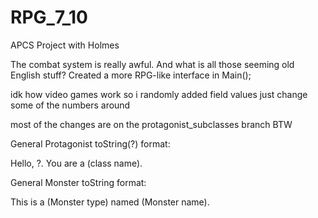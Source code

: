 # RPG_7_10
APCS Project with Holmes

The combat system is really awful. And what is all those seeming old English stuff? 
Created a more RPG-like interface in Main();

idk how video games work so i randomly added field values 
just change some of the numbers around

most of the changes are on the protagonist_subclasses branch BTW

General Protagonist toString(?) format:

Hello, ?. You are a (class name).

General Monster toString format:

This is a (Monster type) named (Monster name).

